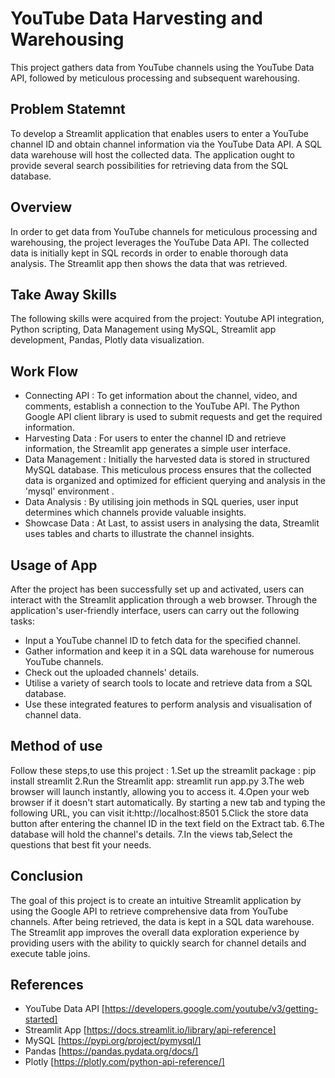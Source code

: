 # YouTube Data Harvesting and Warehousing
This project gathers data from YouTube channels using the YouTube Data API, followed by meticulous processing and subsequent warehousing.
## Problem Statemnt 
To develop a Streamlit application that enables users to enter a YouTube channel ID and obtain channel information via the YouTube Data API.
A SQL data warehouse will host the collected data.
The application ought to provide several search possibilities for retrieving data from the SQL database.
## Overview
In order to get data from YouTube channels for meticulous processing and warehousing, the project leverages the YouTube Data API. 
The collected data is initially kept in SQL records in order to enable thorough data analysis. The Streamlit app then shows the data that was retrieved.
## Take Away Skills
The following skills were acquired from the project:
Youtube API integration,
Python scripting,
Data Management using MySQL,
Streamlit app development,
Pandas,
Plotly data visualization.
## Work Flow
* Connecting API :
To get information about the channel, video, and comments, establish a connection to the YouTube API. The Python Google API client library is used to submit requests and get the required information.
* Harvesting Data :
  For users to enter the channel ID and retrieve information, the Streamlit app generates a simple user interface.
* Data Management :
  Initially the harvested data is stored in structured MySQL database. This meticulous process ensures that the collected data is organized and optimized for efficient querying and analysis in the 'mysql' 
  environment .
* Data Analysis :
  By utilising join methods in SQL queries, user input determines which channels provide valuable insights.
* Showcase Data :
   At Last, to assist users in analysing the data, Streamlit uses tables and charts to illustrate the channel insights.
## Usage of App
After the project has been successfully set up and activated, users can interact with the Streamlit application through a web browser. Through the application's user-friendly interface, users can carry out the following tasks:
* Input a YouTube channel ID to fetch data for the specified channel.
* Gather information and keep it in a SQL data warehouse for numerous YouTube channels.
* Check out the uploaded channels' details.
* Utilise a variety of search tools to locate and retrieve data from a SQL database.
* Use these integrated features to perform analysis and visualisation of channel data.
## Method of use
Follow these steps,to use this project :
 1.Set up the streamlit package : pip install streamlit
 2.Run the Streamlit app: streamlit run app.py
 3.The web browser will launch instantly, allowing you to access it.
 4.Open your web browser if it doesn't start automatically. By starting a new tab and typing the following URL, you can visit it:http://localhost:8501
 5.Click the store data button after entering the channel ID in the text field on the Extract tab.
 6.The database will hold the channel's details.
 7.In the views tab,Select the questions that best fit your needs.
## Conclusion
 The goal of this project is to create an intuitive Streamlit application by using the Google API to retrieve comprehensive data from YouTube channels. After being retrieved, the data is kept in a SQL data 
 warehouse. The Streamlit app improves the overall data exploration experience by providing users with the ability to quickly search for channel details and execute table joins.
## References 
* YouTube Data API [https://developers.google.com/youtube/v3/getting-started]
* Streamlit App [https://docs.streamlit.io/library/api-reference]
* MySQL [https://pypi.org/project/pymysql/]
* Pandas [https://pandas.pydata.org/docs/]
* Plotly [https://plotly.com/python-api-reference/]
 


